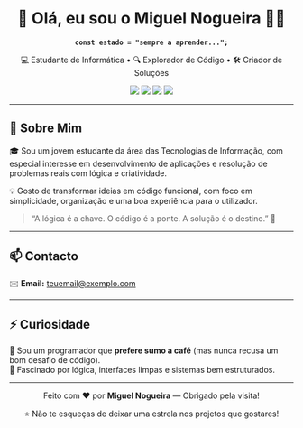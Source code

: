 <h1 align="center">👋 Olá, eu sou o Miguel Nogueira 🧑‍💻</h1>
<p align="center"><strong><code>const estado = "sempre a aprender...";</code></strong></p>

<p align="center">
  💻 Estudante de Informática • 🔍 Explorador de Código • 🛠️ Criador de Soluções
</p>

<p align="center">
  <img src="https://img.shields.io/badge/C%23-Programador-blueviolet?style=flat&logo=csharp" />
  <img src="https://img.shields.io/badge/SQL%20Server-Utilizador-red?style=flat&logo=microsoftsqlserver" />
  <img src="https://img.shields.io/badge/Visual%20Studio-IDE-purple?style=flat&logo=visualstudio" />
  <img src="https://img.shields.io/badge/Aluno%20dedicado-100%25-brightgreen" />
</p>

---

## 📌 Sobre Mim

🎓 Sou um jovem estudante da área das Tecnologias de Informação, com especial interesse em desenvolvimento de aplicações e resolução de problemas reais com lógica e criatividade.

💡 Gosto de transformar ideias em código funcional, com foco em simplicidade, organização e uma boa experiência para o utilizador.

> “A lógica é a chave. O código é a ponte. A solução é o destino.” 🚀

---

## 📫 Contacto

✉️ **Email:** teuemail@exemplo.com

---

## ⚡ Curiosidade

🧃 Sou um programador que **prefere sumo a café** (mas nunca recusa um bom desafio de código).  
🧩 Fascinado por lógica, interfaces limpas e sistemas bem estruturados.

---

<p align="center">
  Feito com ❤️ por <strong>Miguel Nogueira</strong> — Obrigado pela visita!
</p>

<p align="center">
  ⭐ Não te esqueças de deixar uma estrela nos projetos que gostares!
</p>
